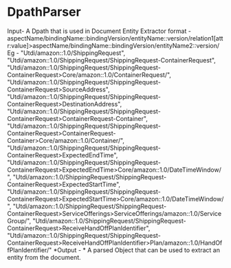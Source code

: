 # DpathParser
Input-
A Dpath that is used in Document Entity Extractor format -
aspectName/bindingName::bindingVersion/entityName::version/relation1[attr:value]>aspectName/bindingName::bindingVersion/entityName2::version/
Eg -
"Utdi/amazon::1.0/ShippingRequest", "Utdi/amazon::1.0/ShippingRequest/ShippingRequest-ContainerRequest", "Utdi/amazon::1.0/ShippingRequest/ShippingRequest-ContainerRequest>Core/amazon::1.0/ContainerRequest/", "Utdi/amazon::1.0/ShippingRequest/ShippingRequest-ContainerRequest>SourceAddress", "Utdi/amazon::1.0/ShippingRequest/ShippingRequest-ContainerRequest>DestinationAddress", "Utdi/amazon::1.0/ShippingRequest/ShippingRequest-ContainerRequest>ContainerRequest-Container", "Utdi/amazon::1.0/ShippingRequest/ShippingRequest-ContainerRequest>ContainerRequest-Container>Core/amazon::1.0/Container/", "Utdi/amazon::1.0/ShippingRequest/ShippingRequest-ContainerRequest>ExpectedEndTime", "Utdi/amazon::1.0/ShippingRequest/ShippingRequest-ContainerRequest>ExpectedEndTime>Core/amazon::1.0/DateTimeWindow/", "Utdi/amazon::1.0/ShippingRequest/ShippingRequest-ContainerRequest>ExpectedStartTime", "Utdi/amazon::1.0/ShippingRequest/ShippingRequest-ContainerRequest>ExpectedStartTime>Core/amazon::1.0/DateTimeWindow/", "Utdi/amazon::1.0/ShippingRequest/ShippingRequest-ContainerRequest>ServiceOfferings>ServiceOfferings/amazon::1.0/ServiceGroup/", "Utdi/amazon::1.0/ShippingRequest/ShippingRequest-ContainerRequest>ReceiveHandOffPlanIdentifier", "Utdi/amazon::1.0/ShippingRequest/ShippingRequest-ContainerRequest>ReceiveHandOffPlanIdentifier>Plan/amazon::1.0/HandOffPlanIdentifier/"
*Output - *
A parsed Object that can be used to extract an entity from the document.
